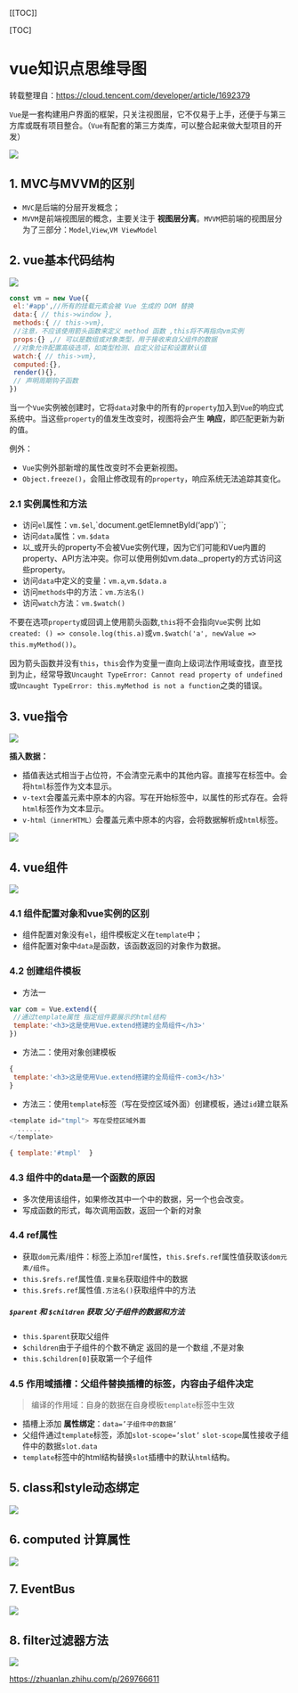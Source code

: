 [[TOC]]

[TOC]



# vue知识点思维导图

转载整理自：https://cloud.tencent.com/developer/article/1692379

`Vue`是一套构建用户界面的框架，只关注视图层，它不仅易于上手，还便于与第三方库或既有项目整合。（`Vue`有配套的第三方类库，可以整合起来做大型项目的开发）

![](./img/003-map.png)

## 1. MVC与MVVM的区别

-   `MVC`是后端的分层开发概念；
-   `MVVM`是前端视图层的概念，主要关注于 **视图层分离**。`MVVM`把前端的视图层分为了三部分：`Model`,`View`,`VM ViewModel`

## 2. vue基本代码结构

![](./img/004-map.png)

```js
const vm = new Vue({
 el:'#app',//所有的挂载元素会被 Vue 生成的 DOM 替换
 data:{ // this->window },
 methods:{ // this->vm},
 //注意，不应该使用箭头函数来定义 method 函数 ,this将不再指向vm实例
 props:{} ,// 可以是数组或对象类型，用于接收来自父组件的数据
 //对象允许配置高级选项，如类型检测、自定义验证和设置默认值
 watch:{ // this->vm},
 computed:{},
 render(){},
 // 声明周期钩子函数
})
```

当一个`Vue`实例被创建时，它将`data`对象中的所有的`property`加入到`Vue`的响应式系统中。当这些`property`的值发生改变时，视图将会产生 **响应**，即匹配更新为新的值。

例外：

-   `Vue`实例外部新增的属性改变时不会更新视图。
-   `Object.freeze()`，会阻止修改现有的`property`，响应系统无法追踪其变化。

### 2.1 实例属性和方法

-   访问`el`属性：`vm.$el`,`document.getElemnetById(‘app’)``;
-   访问`data`属性：`vm.$data`
-   以_或开头的property不会被Vue实例代理，因为它们可能和Vue内置的property、API方法冲突。你可以使用例如vm.data._property的方式访问这些property。
-   访问`data`中定义的变量：`vm.a`,`vm.$data.a`
-   访问`methods`中的方法：`vm.方法名()`
-   访问`watch`方法：`vm.$watch()`

不要在选项`property`或回调上使用箭头函数,`this`将不会指向`Vue`实例 比如`created: () => console.log(this.a)`或`vm.$watch('a', newValue => this.myMethod())`。

因为箭头函数并没有`this`，`this`会作为变量一直向上级词法作用域查找，直至找到为止，经常导致`Uncaught TypeError: Cannot read property of undefined`或`Uncaught TypeError: this.myMethod is not a function`之类的错误。

## 3. vue指令

![](./img/005-map.jpg)

**插入数据：**

-   插值表达式相当于占位符，不会清空元素中的其他内容。直接写在标签中。会将`html`标签作为文本显示。
-   `v-text`会覆盖元素中原本的内容。写在开始标签中，以属性的形式存在。会将`html`标签作为文本显示。
-   `v-html（innerHTML）`会覆盖元素中原本的内容，会将数据解析成`html`标签。

![](./img/006-map.png)

## 4. vue组件

![](./img/007-map.png)

### 4.1  **组件配置对象和vue实例的区别**

-   组件配置对象没有`el`，组件模板定义在`template`中；
-   组件配置对象中`data`是函数，该函数返回的对象作为数据。

### 4.2 创建组件模板

-   方法一

```javascript
var com = Vue.extend({
 //通过template属性 指定组件要展示的html结构
 template:'<h3>这是使用Vue.extend搭建的全局组件</h3>' 
})
```

-   方法二：使用对象创建模板

```javascript
{
 template:'<h3>这是使用Vue.extend搭建的全局组件-com3</h3>'      
}
```

-   方法三：使用`template`标签（写在受控区域外面）创建模板，通过`id`建立联系

```javascript
<template id="tmpl"> 写在受控区域外面
  ......
</template> 

{ template:'#tmpl'  }
```

### 4.3 组件中的data是一个函数的原因

-   多次使用该组件，如果修改其中一个中的数据，另一个也会改变。
-   写成函数的形式，每次调用函数，返回一个新的对象

### 4.4 ref属性

-   获取`dom`元素/组件：标签上添加`ref`属性，`this.$refs.ref`属性值获取该`dom元素/组件`。
-   `this.$refs.ref`属性值`.变量名`获取组件中的数据
-   `this.$refs.ref`属性值`.方法名()`获取组件中的方法

##### **`$parent` 和 `$children` 获取 父/子组件的数据和方法**

-   `this.$parent`获取父组件
-   `$children`由于子组件的个数不确定 返回的是一个数组 ,不是对象
-   `this.$children[0]`获取第一个子组件

### 4.5 作用域插槽：父组件替换插槽的标签，内容由子组件决定

>   编译的作用域：自身的数据在自身模板`template`标签中生效

-   插槽上添加 **属性绑定**：`data=’子组件中的数据’`
-   父组件通过`template`标签，添加`slot-scope=’slot’` `slot-scope`属性接收子组件中的数据`slot.data`
-   `template`标签中的html结构替换`slot`插槽中的默认`html`结构。

## 5. class和style动态绑定

![](./img/008-map.jpg)



## 6. computed 计算属性

![](./img/009-map.png)

## 7. EventBus

![](./img/010-map.png)



## 8. filter过滤器方法

![](./img/011-map.png)

https://zhuanlan.zhihu.com/p/269766611